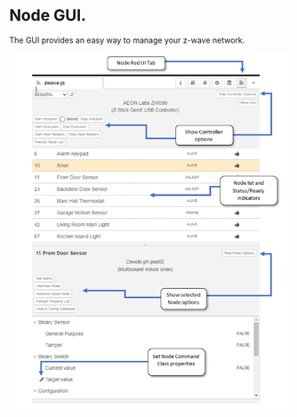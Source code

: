 # Node GUI.  
  
The GUI provides an easy way to manage your z-wave network.

 ![Image](./GUIscreen.png)  





